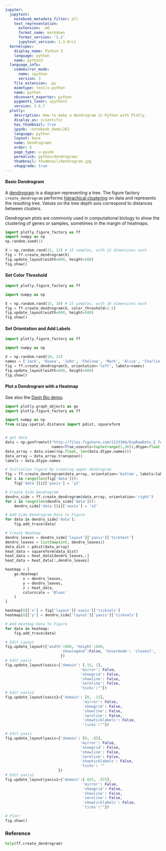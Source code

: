 ```yaml
---
jupyter:
  jupytext:
    notebook_metadata_filter: all
    text_representation:
      extension: .md
      format_name: markdown
      format_version: '1.2'
      jupytext_version: 1.3.0rc1
  kernelspec:
    display_name: Python 3
    language: python
    name: python3
  language_info:
    codemirror_mode:
      name: ipython
      version: 3
    file_extension: .py
    mimetype: text/x-python
    name: python
    nbconvert_exporter: python
    pygments_lexer: ipython3
    version: 3.6.7
  plotly:
    description: How to make a dendrogram in Python with Plotly.
    display_as: scientific
    has_thumbnail: true
    ipynb: ~notebook_demo/262
    language: python
    layout: base
    name: Dendrograms
    order: 6
    page_type: u-guide
    permalink: python/dendrogram/
    thumbnail: thumbnail/dendrogram.jpg
    v4upgrade: true
---
```


#### Basic Dendrogram

A [dendrogram](https://en.wikipedia.org/wiki/Dendrogram) is a diagram representing a tree. The figure factory `create_dendrogram` performs [hierachical clustering](https://en.wikipedia.org/wiki/Hierarchical_clustering) on data and represents the resulting tree. Values on the tree depth axis correspond to distances between clusters.

Dendrogram plots are commonly used in computational biology to show the clustering of genes or samples, sometimes in the margin of heatmaps.

```python
import plotly.figure_factory as ff
import numpy as np
np.random.seed(1)

X = np.random.rand(15, 12) # 15 samples, with 12 dimensions each
fig = ff.create_dendrogram(X)
fig.update_layout(width=800, height=500)
fig.show()
```

#### Set Color Threshold

```python
import plotly.figure_factory as ff

import numpy as np

X = np.random.rand(15, 10) # 15 samples, with 10 dimensions each
fig = ff.create_dendrogram(X, color_threshold=1.5)
fig.update_layout(width=800, height=500)
fig.show()
```

#### Set Orientation and Add Labels

```python
import plotly.figure_factory as ff

import numpy as np

X = np.random.rand(10, 12)
names = ['Jack', 'Oxana', 'John', 'Chelsea', 'Mark', 'Alice', 'Charlie', 'Rob', 'Lisa', 'Lily']
fig = ff.create_dendrogram(X, orientation='left', labels=names)
fig.update_layout(width=800, height=800)
fig.show()
```

#### Plot a Dendrogram with a Heatmap

See also the [Dash Bio demo](https://dash-bio.plotly.host/dash-clustergram/).

```python
import plotly.graph_objects as go
import plotly.figure_factory as ff

import numpy as np
from scipy.spatial.distance import pdist, squareform


# get data
data = np.genfromtxt("http://files.figshare.com/2133304/ExpRawData_E_TABM_84_A_AFFY_44.tab",
                     names=True,usecols=tuple(range(1,30)),dtype=float, delimiter="\t")
data_array = data.view((np.float, len(data.dtype.names)))
data_array = data_array.transpose()
labels = data.dtype.names

# Initialize figure by creating upper dendrogram
fig = ff.create_dendrogram(data_array, orientation='bottom', labels=labels)
for i in range(len(fig['data'])):
    fig['data'][i]['yaxis'] = 'y2'

# Create Side Dendrogram
dendro_side = ff.create_dendrogram(data_array, orientation='right')
for i in range(len(dendro_side['data'])):
    dendro_side['data'][i]['xaxis'] = 'x2'

# Add Side Dendrogram Data to Figure
for data in dendro_side['data']:
    fig.add_trace(data)

# Create Heatmap
dendro_leaves = dendro_side['layout']['yaxis']['ticktext']
dendro_leaves = list(map(int, dendro_leaves))
data_dist = pdist(data_array)
heat_data = squareform(data_dist)
heat_data = heat_data[dendro_leaves,:]
heat_data = heat_data[:,dendro_leaves]

heatmap = [
    go.Heatmap(
        x = dendro_leaves,
        y = dendro_leaves,
        z = heat_data,
        colorscale = 'Blues'
    )
]

heatmap[0]['x'] = fig['layout']['xaxis']['tickvals']
heatmap[0]['y'] = dendro_side['layout']['yaxis']['tickvals']

# Add Heatmap Data to Figure
for data in heatmap:
    fig.add_trace(data)

# Edit Layout
fig.update_layout({'width':800, 'height':800,
                         'showlegend':False, 'hovermode': 'closest',
                         })
# Edit xaxis
fig.update_layout(xaxis={'domain': [.15, 1],
                                  'mirror': False,
                                  'showgrid': False,
                                  'showline': False,
                                  'zeroline': False,
                                  'ticks':""})
# Edit xaxis2
fig.update_layout(xaxis2={'domain': [0, .15],
                                   'mirror': False,
                                   'showgrid': False,
                                   'showline': False,
                                   'zeroline': False,
                                   'showticklabels': False,
                                   'ticks':""})

# Edit yaxis
fig.update_layout(yaxis={'domain': [0, .85],
                                  'mirror': False,
                                  'showgrid': False,
                                  'showline': False,
                                  'zeroline': False,
                                  'showticklabels': False,
                                  'ticks': ""
                        })
# Edit yaxis2
fig.update_layout(yaxis2={'domain':[.825, .975],
                                   'mirror': False,
                                   'showgrid': False,
                                   'showline': False,
                                   'zeroline': False,
                                   'showticklabels': False,
                                   'ticks':""})

# Plot!
fig.show()
```

### Reference

```python
help(ff.create_dendrogram)
```
